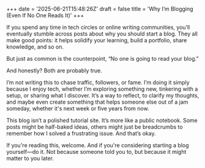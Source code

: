 +++
date = '2025-06-21T15:48:26Z'
draft = false
title = 'Why I’m Blogging (Even If No One Reads It)'
+++

If you spend any time in tech circles or online writing communities, you’ll eventually stumble across posts about why you should start a blog. They all make good points: it helps solidify your learning, build a portfolio, share knowledge, and so on.

<!--more-->

But just as common is the counterpoint, “No one is going to read your blog.”

And honestly? Both are probably true.

I’m not writing this to chase traffic, followers, or fame. I’m doing it simply because I enjoy tech, whether I’m exploring something new, tinkering with a setup, or sharing what I discover. It’s a way to reflect, to clarify my thoughts, and maybe even create something that helps someone else out of a jam someday, whether it's next week or five years from now.

This blog isn’t a polished tutorial site. It’s more like a public notebook. Some posts might be half-baked ideas, others might just be breadcrumbs to remember how I solved a frustrating issue. And that’s okay.

If you're reading this, welcome. And if you're considering starting a blog yourself—do it. Not because someone told you to, but because it might matter to you later.
